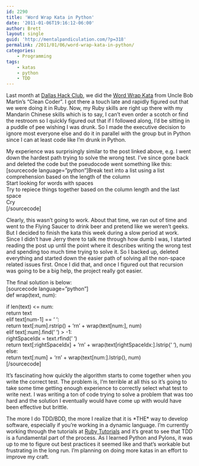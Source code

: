 ```yaml
---
id: 2290
title: 'Word Wrap Kata in Python'
date: '2011-01-06T19:16:12-06:00'
author: Brett
layout: single
guid: 'http://mentalpandiculation.com/?p=318'
permalink: /2011/01/06/word-wrap-kata-in-python/
categories:
    - Programming
tags:
    - katas
    - python
    - TDD
---
```


Last month at [Dallas Hack Club](http://dallashackclub.com/), we did the [Word Wrap Kata](http://thecleancoder.blogspot.com/2010/10/craftsman-62-dark-path.html) from Uncle Bob Martin’s “Clean Coder”. I got there a touch late and rapidly figured out that we were doing it in Ruby. Now, my Ruby skills are right up there with my Mandarin Chinese skills which is to say, I can’t even order a scotch or find the restroom so I quickly figured out that if I followed along, I’d be sitting in a puddle of pee wishing I was drunk. So I made the executive decision to ignore most everyone else and do it in parallel with the group but in Python since I can at least code like I’m drunk in Python.

My experience was surprisingly similar to the post linked above, e.g. I went down the hardest path trying to solve the wrong test. I’ve since gone back and deleted the code but the pseudocode went something like this:  
\[sourcecode language=”python”\]Break text into a list using a list comprehension based on the length of the column  
Start looking for words with spaces  
Try to repiece things together based on the column length and the last space  
Cry  
\[/sourcecode\]

Clearly, this wasn’t going to work. About that time, we ran out of time and went to the Flying Saucer to drink beer and pretend like we weren’t geeks. But I decided to finish the kata this week during a slow period at work. Since I didn’t have Jerry there to talk me through how dumb I was, I started reading the post up until the point where it describes writing the wrong test and spending too much time trying to solve it. So I backed up, deleted everything and started down the easier path of solving all the non-space related issues first. Once I did that, and once I figured out that recursion was going to be a big help, the project really got easier.

The final solution is below:  
\[sourcecode language=”python”\]  
def wrap(text, num):

 if len(text) &lt;= num:  
 return text  
 elif text\[num-1\] == ‘ ‘:  
 return text\[:num\].rstrip() + ‘rn’ + wrap(text\[num:\], num)  
 elif text\[:num\].find(‘ ‘) &gt; -1:  
 rightSpaceIdx = text.rfind(‘ ‘)  
 return text\[:rightSpaceIdx\] + ‘rn’ + wrap(text\[rightSpaceIdx:\].lstrip(‘ ‘), num)  
 else:  
 return text\[:num\] + ‘rn’ + wrap(text\[num:\].lstrip(), num)  
\[/sourcecode\]

It’s fascinating how quickly the algorithm starts to come together when you write the correct test. The problem is, I’m terrible at all this so it’s going to take some time getting enough experience to correctly select what test to write next. I was writing a ton of code trying to solve a problem that was too hard and the solution I eventually would have come up with would have been effective but brittle.

The more I do TDD/BDD, the more I realize that it is \*THE\* way to develop software, especially if you’re working in a dynamic language. I’m currently working through the tutorials at [Ruby Tutorials](http://rubytutorials.org) and it’s great to see that TDD is a fundamental part of the process. As I learned Python and Pylons, it was up to me to figure out best practices it seemed like and that’s workable but frustrating in the long run. I’m planning on doing more katas in an effort to improve my craft.